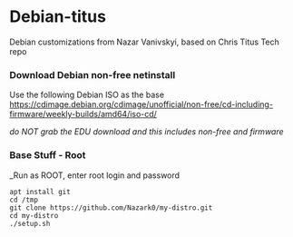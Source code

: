 # Debian-titus
Debian customizations from Nazar Vanivskyi, based on Chris Titus Tech repo
 
### Download Debian non-free netinstall

Use the following Debian ISO as the base <https://cdimage.debian.org/cdimage/unofficial/non-free/cd-including-firmware/weekly-builds/amd64/iso-cd/>

*do NOT grab the EDU download and this includes non-free and firmware*
### Base Stuff - Root

_Run as ROOT, enter root login and password
```
apt install git
cd /tmp
git clone https://github.com/Nazark0/my-distro.git
cd my-distro
./setup.sh
```